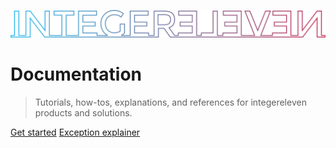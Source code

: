 
[![alt](https://raw.githubusercontent.com/i11n/.github/main/img/brand/text-stroke-64.svg)](?id=main)

# Documentation

> Tutorials, how-tos, explanations, and references for integereleven products and solutions.

[Get started](#main)
[Exception explainer](/ex2)